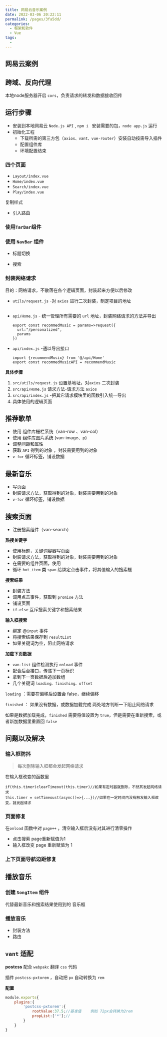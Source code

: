```yaml
---
title: 网易云音乐案例
date: 2022-03-06 20:22:11
permalink: /pages/3fa5dd/
categories:
  - 框架和软件
  - Vue
tags:
  - 
---
```

## 网易云案例

## 跨域、反向代理

本地node服务器开启 `cors`，负责请求的转发和数据接收回传





## 运行步骤

- 安装到本地网易云 `Node.js API`  , `npm i ` 安装需要的包，`node app.js` 运行
- 初始化工程
  - 下载所需的第三方包（`axios、vant、vue-router`）安装自动按需导入插件
  - 配置组件库
  - 环境配置结束

### 四个页面

- `Layout/index.vue`
- `Home/index.vue`
- `Search/index.vue`
- `Play/index.vue`

复制样式

- 引入路由

### 使用`TarBar`组件

### 使用 `NavBar` 组件

- 标题切换

- 搜索

  

### 封装网络请求

目的：网络请求，不散落在各个逻辑页面，封装起来方便以后修改

- `utils/request.js` -对 `axios` 进行二次封装，制定项目的地址

  ```request.js
  ```

  

- `api/Home.js` - 统一管理所有需要的 `url` 地址，封装网络请求的方法并导出

  ```vue
  export const recommedMusic = params=>request({
  	url:"/personalized",
  	params
  })
  ```

- `api/index.js` -通以导出接口

  ```vue
  import {recommendMusix} from '@/api/Home'
  export const recommedMusicAPI = recommendMusic 
  ```

**具体步骤**

1.  `src/utils/request.js` 设置基地址，对`axios` 二次封装
2. `src/api/Home.js` 请求方法-请求方法 `axios` 
3. `src/api/index.js` -把其它请求模块里的函数引入统一导出
4. 具体使用的逻辑页面

  ## 推荐歌单

- 使用 组件库栅栏系统（van-row 、van-col）
- 使用 组件库图片系统 (van-image、p)
- 调整间距和属性
- 获取 `API` 得到的对象 ，封装需要用到的对象
- `v-for` 循环标签，铺设数据

## 最新音乐

- 写页面
- 封装请求方法，获取得到的对象，封装需要用到的对象
- `v-for` 循环标签，铺设数据



## 搜索页面

- 注册搜索组件（van-search）

**热搜关键字**

- 使用标题，关键词容器写页面
- 封装请求方法，获取得到的对象，封装需要用到的对象
- 在需要的组件页面，使用
- 循环 `hot_item` 类 `span` 给绑定点击事件，将其值输入的搜索框

**搜索结果**

- 封装方法
- 调用点击事件，获取到 `promise` 方法
- 铺设页面
- `if-else` 互斥搜索关键字和搜索结果

**输入框搜索**

- 绑定 @`input` 事件
- 将搜索结果保存到 `resultList`
- 如果关键词为空，阻止网络请求

**加载下页数据**

- `van-list` 组件检测执行 `onload` 事件
- 配合后台接口，传递下一页标识
- 拿到下一页数据后追加数组
- 几个关键词 `loading、finishing、offset`

`loading` ：需要在偏移后设置会 false，继续偏移

`finished` ： 如果没有数据，或数据加载完成 两处地方判断一下阻止网络请求

如果是数据加载完成，`finished` 需要将值设置为 `true`，但是需要在重新搜索，或者新加数据里重置回 `false`  



## 问题以及解决

### 输入框防抖

> 每次删除输入框都会发起网络请求

在输入框改变的函数里

```vue
if(this.timer)clearTimeout(this.timer)//如果有定时器就删除，不然其发起网络请求
this.timer = setTimeoust(async()=>{...})//如果在一定时间内没有触发输入框改变，就发起请求
```

### 页面修复

在`onload` 函数中对 `page++` ，清空输入框后没有对其进行清零操作

- 点击搜索 page重新赋值为1
- 输入框改变 page 重新赋值为 1

### 上下页面导航边距修复



## 播放音乐



### 创建 `SongItem` 组件

代替最新音乐和搜索结果使用到的 音乐框

### 播放音乐

- 封装方法
- 路由



## `vant` 适配

**postcss**  配合 `webpakc` 翻译 `css` 代码

插件 `postcss-pxtorem` ，自动把 `px` 自动转换为 `rem` 



**配置**

```js
module.exports{
    plugins:{
        'postcss-pxtorem':{
            rootValue:37.5;//基准值	例如 72px会转换为2rem
            propList:['*'];//
        }
    }
}
```







